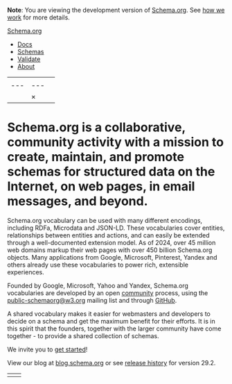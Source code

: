 **Note**: You are viewing the development
version of [Schema.org](https://schema.org/).
See [how we work](https://schema.org/docs/howwework.html) for more details.

[Schema.org](https://schema.org/)

- [Docs](https://schema.org/docs/documents.html)
- [Schemas](https://schema.org/docs/schemas.html)
- [Validate](https://validator.schema.org/)
- [About](https://schema.org/docs/about.html)

|     |     |     |
| --- | --- | --- |
| |     |     |
| --- | --- |
|  | × | | search |  |

# Schema.org is a collaborative, community activity with a mission to create,  maintain, and promote schemas for structured data on the  Internet, on web pages, in email messages, and beyond.

Schema.org vocabulary can be used with many different encodings,
including RDFa, Microdata and JSON-LD. These vocabularies cover
entities, relationships between entities and actions, and can
easily be extended through a well-documented extension model.
As of 2024, over 45 million web domains markup their web pages with
over 450 billion Schema.org objects.
Many applications from Google, Microsoft, Pinterest, Yandex and others
already use these vocabularies to power rich, extensible experiences.


Founded by Google, Microsoft, Yahoo and Yandex,
Schema.org vocabularies are developed by an open [community](https://www.w3.org/community/schemaorg) process,
using the [public-schemaorg@w3.org](http://lists.w3.org/Archives/Public/public-schemaorg)
mailing list and through [GitHub](http://github.com/schemaorg/schemaorg).


A shared vocabulary makes it easier for webmasters and developers to decide
on a schema and get the maximum benefit for their efforts.
It is in this spirit that the founders, together with the
larger community have come together - to provide a shared collection of schemas.


We invite you to [get started](https://schema.org/docs/gs.html)!


View our blog at [blog.schema.org](http://blog.schema.org/) or see [release history](https://schema.org/docs/releases.html) for version 29.2.


|     |     |
| --- | --- |
|  |  |